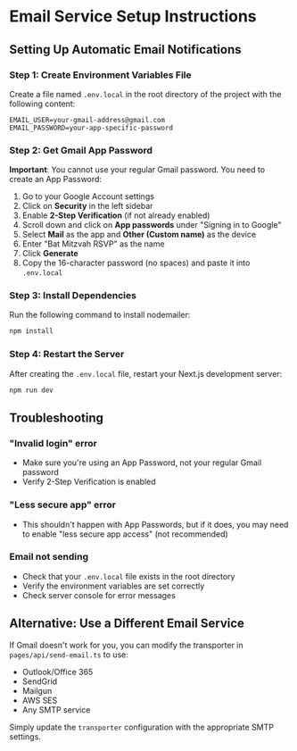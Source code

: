 # Email Service Setup Instructions

## Setting Up Automatic Email Notifications

### Step 1: Create Environment Variables File

Create a file named `.env.local` in the root directory of the project with the following content:

```env
EMAIL_USER=your-gmail-address@gmail.com
EMAIL_PASSWORD=your-app-specific-password
```

### Step 2: Get Gmail App Password

**Important**: You cannot use your regular Gmail password. You need to create an App Password:

1. Go to your Google Account settings
2. Click on **Security** in the left sidebar
3. Enable **2-Step Verification** (if not already enabled)
4. Scroll down and click on **App passwords** under "Signing in to Google"
5. Select **Mail** as the app and **Other (Custom name)** as the device
6. Enter "Bat Mitzvah RSVP" as the name
7. Click **Generate**
8. Copy the 16-character password (no spaces) and paste it into `.env.local`

### Step 3: Install Dependencies

Run the following command to install nodemailer:

```bash
npm install
```

### Step 4: Restart the Server

After creating the `.env.local` file, restart your Next.js development server:

```bash
npm run dev
```

## Troubleshooting

### "Invalid login" error
- Make sure you're using an App Password, not your regular Gmail password
- Verify 2-Step Verification is enabled

### "Less secure app" error
- This shouldn't happen with App Passwords, but if it does, you may need to enable "less secure app access" (not recommended)

### Email not sending
- Check that your `.env.local` file exists in the root directory
- Verify the environment variables are set correctly
- Check server console for error messages

## Alternative: Use a Different Email Service

If Gmail doesn't work for you, you can modify the transporter in `pages/api/send-email.ts` to use:
- Outlook/Office 365
- SendGrid
- Mailgun
- AWS SES
- Any SMTP service

Simply update the `transporter` configuration with the appropriate SMTP settings.

